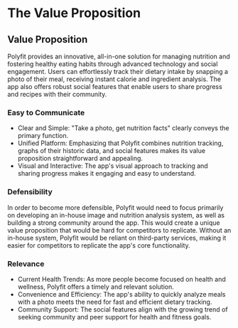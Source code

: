 # The Value Proposition

<!-- *Describe the value proposition and argue that it is:* -->
## Value Proposition

Polyfit provides an innovative, all-in-one solution for managing nutrition and fostering healthy eating habits through advanced technology and social engagement. Users can effortlessly track their dietary intake by snapping a photo of their meal, receiving instant calorie and ingredient analysis. The app also offers robust social features that enable users to share progress and recipes with their community.

<!-- *1. Easy to communicate* -->
### Easy to Communicate

- Clear and Simple: "Take a photo, get nutrition facts" clearly conveys the primary function.
- Unified Platform: Emphasizing that Polyfit combines nutrition tracking, graphs of their historic data, and social features makes its value proposition straightforward and appealing.
- Visual and Interactive: The app's visual approach to tracking and sharing progress makes it engaging and easy to understand.

<!-- *2. Defensible* -->
### Defensibility

In order to become more defensible, Polyfit would need to focus primarily on developing an in-house image and nutrition analysis system, as well as building a strong community around the app. This would create a unique value proposition that would be hard for competitors to replicate. Without an in-house system, Polyfit would be reliant on third-party services, making it easier for competitors to replicate the app's core functionality.

<!-- *3. Relevant* -->
### Relevance

- Current Health Trends: As more people become focused on health and wellness, Polyfit offers a timely and relevant solution.
- Convenience and Efficiency: The app's ability to quickly analyze meals with a photo meets the need for fast and efficient dietary tracking.
- Community Support: The social features align with the growing trend of seeking community and peer support for health and fitness goals.
